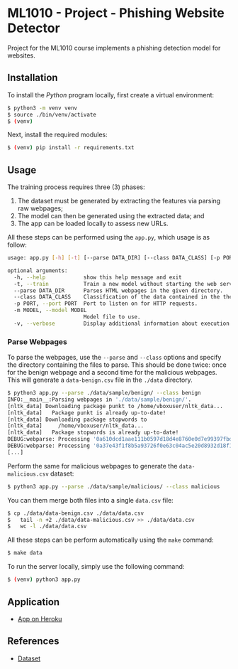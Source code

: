 # ML1010 - Project - Phishing Website Detector

Project for the ML1010 course implements a phishing detection model for websites.

## Installation

To install the _Python_ program locally, first create a virtual environment:

```sh
$ python3 -m venv venv
$ source ./bin/venv/activate
$ (venv)
```

Next, install the required modules:

```sh
$ (venv) pip install -r requirements.txt
```

## Usage

The training process requires three (3) phases:

1. The dataset must be generated by extracting the features via parsing raw webpages;
1. The model can then be generated using the extracted data; and
1. The app can be loaded locally to assess new URLs.

All these steps can be performed using the `app.py`, which usage is as follow:

```sh
usage: app.py [-h] [-t] [--parse DATA_DIR] [--class DATA_CLASS] [-p PORT] [-m MODEL] [-v]

optional arguments:
  -h, --help            show this help message and exit
  -t, --train           Train a new model without starting the web server.
  --parse DATA_DIR      Parses HTML webpages in the given directory.
  --class DATA_CLASS    Classification of the data contained in the the directory specified in the `--parse` option.
  -p PORT, --port PORT  Port to listen on for HTTP requests.
  -m MODEL, --model MODEL
                        Model file to use.
  -v, --verbose         Display additional information about execution.
```

### Parse Webpages

To parse the webpages, use the `--parse` and `--class` options and specify the directory containing the files to parse. This should be done twice: once for the benign webpage and a second time for the malicious webpages. This will generate a `data-benign.csv` file in the `./data` directory.

```sh
$ python3 app.py --parse ./data/sample/benign/ --class benign
INFO:__main__:Parsing webpages in './data/sample/benign/'.
[nltk_data] Downloading package punkt to /home/vboxuser/nltk_data...
[nltk_data]   Package punkt is already up-to-date!
[nltk_data] Downloading package stopwords to
[nltk_data]     /home/vboxuser/nltk_data...
[nltk_data]   Package stopwords is already up-to-date!
DEBUG:webparse: Processing '0a610dcd1aae111b0597d18d4e8760e0d7e99397fbdf5cfeab1e5bdc7d73e36d.htm'.
DEBUG:webparse: Processing '0a37e43f1f8b5a93726f0e63c04ac5e20d8932d18f1acbaf30920bf6e714658b.htm'.
[...]
```

Perform the same for malicious webpages to generate the `data-malicious.csv` dataset:

```sh
$ python3 app.py --parse ./data/sample/malicious/ --class malicious
```

You can them merge both files into a single `data.csv` file:

```sh
$ cp ./data/data-benign.csv ./data/data.csv
$	tail -n +2 ./data/data-malicious.csv >> ./data/data.csv
$	wc -l ./data/data.csv
```

All these steps can be perform automatically using the `make` command:

```sh
$ make data
```

To run the server locally, simply use the following command:

```sh
$ (venv) python3 app.py
```

## Application

* [App on Heroku](https://ml1kp3.herokuapp.com/)

## References

* [Dataset](https://www.kaggle.com/datasets/asifejazitu/phishing-dataset)